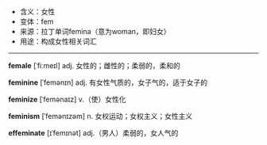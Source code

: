 - <span class="definition">含义：女性</span>
- <span class="definition">变体：fem</span>
- <span class="definition">来源：拉丁单词femina（意为woman，即妇女）</span>
- <span class="definition">用途：构成女性相关词汇</span>

---

<span class="vocabulary">**female**</span> [ˈfiːmeɪl] adj. 女性的；雌性的；柔弱的，柔和的

<span class="vocabulary">**feminine**</span> [ˈfemənɪn] adj. 有女性气质的，女子气的，适于女子的

<span class="vocabulary">**feminize**</span> [ˈfemənaɪz] v.（使）女性化

<span class="vocabulary">**feminism**</span> [ˈfemənɪzəm] n. 女权运动；女权主义；女性主义

<span class="vocabulary">**effeminate**</span> [ɪˈfemɪnət] adj.（男人）柔弱的，女人气的

